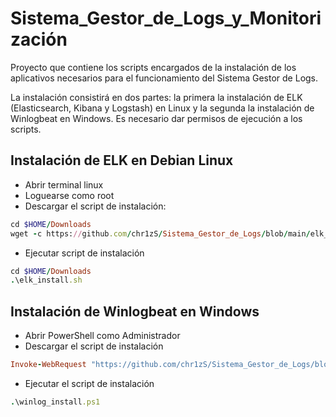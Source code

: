 # Sistema_Gestor_de_Logs_y_Monitorización

Proyecto que contiene los scripts encargados de la instalación de los aplicativos necesarios
para el funcionamiento del Sistema Gestor de Logs.

La instalación consistirá en dos partes: la primera la instalación de ELK (Elasticsearch, Kibana
y Logstash) en Linux y la segunda la instalación de Winlogbeat en Windows. Es necesario dar permisos de ejecución a los scripts.

## Instalación de ELK en Debian Linux
- Abrir terminal linux 
- Loguearse como root
- Descargar el script de instalación: 
```ruby
cd $HOME/Downloads
wget -c https://github.com/chr1zS/Sistema_Gestor_de_Logs/blob/main/elk_install.sh
```
- Ejecutar script de instalación
```ruby
cd $HOME/Downloads
.\elk_install.sh
```

## Instalación de Winlogbeat en Windows
- Abrir PowerShell como Administrador
- Descargar el script de instalación
```ruby
Invoke-WebRequest "https://github.com/chr1zS/Sistema_Gestor_de_Logs/blob/main/winlog_install.ps1" -OutFile "$HOME\Downloads\winlog_install.ps1"
```
- Ejecutar el script de instalación
```ruby
.\winlog_install.ps1
```
